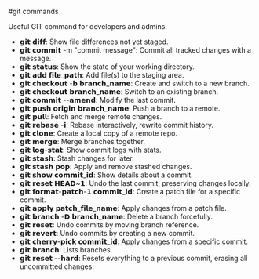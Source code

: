 #git commands

Useful GIT command for developers and admins.

- 𝗴𝗶𝘁 𝗱𝗶𝗳𝗳: Show file differences not yet staged.
- 𝗴𝗶𝘁 𝗰𝗼𝗺𝗺𝗶𝘁 -m "commit message": Commit all tracked changes with a message.
- 𝗴𝗶𝘁 𝘀𝘁𝗮𝘁𝘂𝘀: Show the state of your working directory.
- 𝗴𝗶𝘁 𝗮𝗱𝗱 𝗳𝗶𝗹𝗲_𝗽𝗮𝘁𝗵: Add file(s) to the staging area.
- 𝗴𝗶𝘁 𝗰𝗵𝗲𝗰𝗸𝗼𝘂𝘁 -𝗯 𝗯𝗿𝗮𝗻𝗰𝗵_𝗻𝗮𝗺𝗲: Create and switch to a new branch.
- 𝗴𝗶𝘁 𝗰𝗵𝗲𝗰𝗸𝗼𝘂𝘁 𝗯𝗿𝗮𝗻𝗰𝗵_𝗻𝗮𝗺𝗲: Switch to an existing branch.
- 𝗴𝗶𝘁 𝗰𝗼𝗺𝗺𝗶𝘁 --𝗮𝗺𝗲𝗻𝗱: Modify the last commit.
- 𝗴𝗶𝘁 𝗽𝘂𝘀𝗵 𝗼𝗿𝗶𝗴𝗶𝗻 𝗯𝗿𝗮𝗻𝗰𝗵_𝗻𝗮𝗺𝗲: Push a branch to a remote.
- 𝗴𝗶𝘁 𝗽𝘂𝗹𝗹: Fetch and merge remote changes.
- 𝗴𝗶𝘁 𝗿𝗲𝗯𝗮𝘀𝗲 -𝗶: Rebase interactively, rewrite commit history.
- 𝗴𝗶𝘁 𝗰𝗹𝗼𝗻𝗲: Create a local copy of a remote repo.
- 𝗴𝗶𝘁 𝗺𝗲𝗿𝗴𝗲: Merge branches together.
- 𝗴𝗶𝘁 𝗹𝗼𝗴-𝘀𝘁𝗮𝘁: Show commit logs with stats.
- 𝗴𝗶𝘁 𝘀𝘁𝗮𝘀𝗵: Stash changes for later.
- 𝗴𝗶𝘁 𝘀𝘁𝗮𝘀𝗵 𝗽𝗼𝗽: Apply and remove stashed changes.
- 𝗴𝗶𝘁 𝘀𝗵𝗼𝘄 𝗰𝗼𝗺𝗺𝗶𝘁_𝗶𝗱: Show details about a commit.
- 𝗴𝗶𝘁 𝗿𝗲𝘀𝗲𝘁 𝗛𝗘𝗔𝗗~𝟭: Undo the last commit, preserving changes locally.
- 𝗴𝗶𝘁 𝗳𝗼𝗿𝗺𝗮𝘁-𝗽𝗮𝘁𝗰𝗵-𝟭 𝗰𝗼𝗺𝗺𝗶𝘁_𝗶𝗱: Create a patch file for a specific commit.
- 𝗴𝗶𝘁 𝗮𝗽𝗽𝗹𝘆 𝗽𝗮𝘁𝗰𝗵_𝗳𝗶𝗹𝗲_𝗻𝗮𝗺𝗲: Apply changes from a patch file.
- 𝗴𝗶𝘁 𝗯𝗿𝗮𝗻𝗰𝗵 -𝗗 𝗯𝗿𝗮𝗻𝗰𝗵_𝗻𝗮𝗺𝗲: Delete a branch forcefully.
- 𝗴𝗶𝘁 𝗿𝗲𝘀𝗲𝘁: Undo commits by moving branch reference.
- 𝗴𝗶𝘁 𝗿𝗲𝘃𝗲𝗿𝘁: Undo commits by creating a new commit.
- 𝗴𝗶𝘁 𝗰𝗵𝗲𝗿𝗿𝘆-𝗽𝗶𝗰𝗸 𝗰𝗼𝗺𝗺𝗶𝘁_𝗶𝗱: Apply changes from a specific commit.
- 𝗴𝗶𝘁 𝗯𝗿𝗮𝗻𝗰𝗵: Lists branches.
- 𝗴𝗶𝘁 𝗿𝗲𝘀𝗲𝘁 --𝗵𝗮𝗿𝗱: Resets everything to a previous commit, erasing all uncommitted changes.
